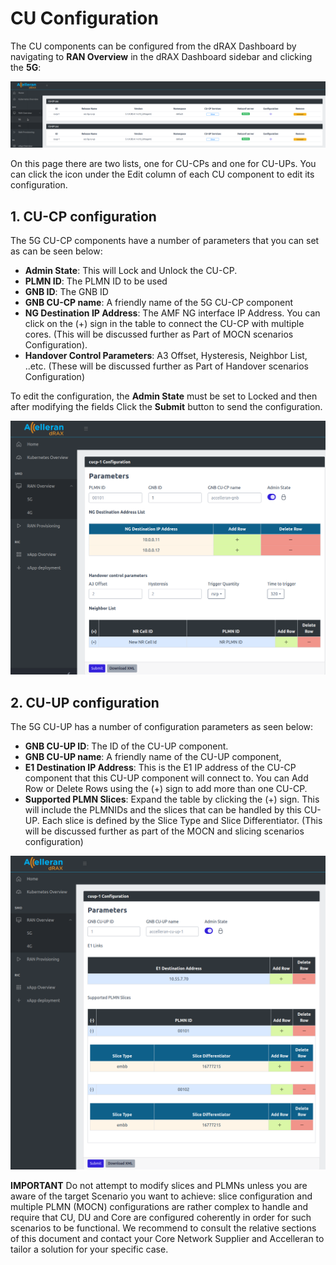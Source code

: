 # CU Configuration

The CU components can be configured from the dRAX Dashboard by navigating to **RAN Overview** in the dRAX Dashboard sidebar and clicking the **5G**:

<p align="center">
  <img src="cu_configuration.png">
</p>

On this page there are two lists, one for CU-CPs and one for CU-UPs.
You can click the icon under the Edit column of each CU component to edit its configuration.

## 1. CU-CP configuration

The 5G CU-CP components have a number of parameters that you can set as can be seen below:

- **Admin State**: This will Lock and Unlock the CU-CP.
- **PLMN ID**: The PLMN ID to be used
- **GNB ID**: The GNB ID
- **GNB CU-CP name**: A friendly name of the 5G CU-CP component
- **NG Destination IP Address**: The AMF NG interface IP Address. You can click on the (+) sign in the table to connect the CU-CP with multiple cores. (This will be discussed further as Part of MOCN scenarios Configuration).
- **Handover Control Parameters**: A3 Offset, Hysteresis, Neighbor List, ..etc. (These will be discussed further as Part of Handover scenarios Configuration)

To edit the configuration, the **Admin State** must be set to Locked and then after modifying the fields Click the **Submit** button to send the configuration.

<p align="center">
  <img src="../mocn-and-slicing/mocn_example_cu_cp_config.png">
</p>

## 2. CU-UP configuration

The 5G CU-UP has a number of configuration parameters as seen below:

- **GNB CU-UP ID**: The ID of the CU-UP component.
- **GNB CU-UP name**: A friendly name of the CU-UP component,
- **E1 Destination IP Address**: This is the E1 IP address of the CU-CP component that this CU-UP component will connect to. You can Add Row or Delete Rows using the (+) sign to add more than one CU-CP.
- **Supported PLMN Slices**: Expand the table by clicking the (+) sign. This will include the PLMNIDs and the slices that can be handled by this CU-UP. Each slice is defined by the Slice Type and Slice Differentiator. (This will be discussed further as part of the MOCN and slicing scenarios configuration)

<p align="center">
  <img src="../mocn-and-slicing/mocn_example_cu_up_config.png">
</p>

**IMPORTANT**  Do not attempt to modify slices and PLMNs unless you are aware of the target Scenario you want to achieve: slice configuration and multiple PLMN (MOCN) configurations are rather complex to handle and require that CU, DU and Core are configured coherently in order for such scenarios to be functional. We recommend to consult the relative sections of this document and contact your Core Network Supplier and Accelleran to tailor a solution for your specific case. 
